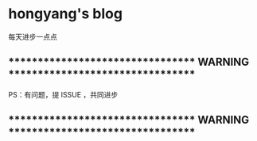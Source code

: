 # hongyang's blog
每天进步一点点
## ******************************** WARNING ********************************

PS：有问题，提 ISSUE ，共同进步

## ******************************** WARNING ********************************
